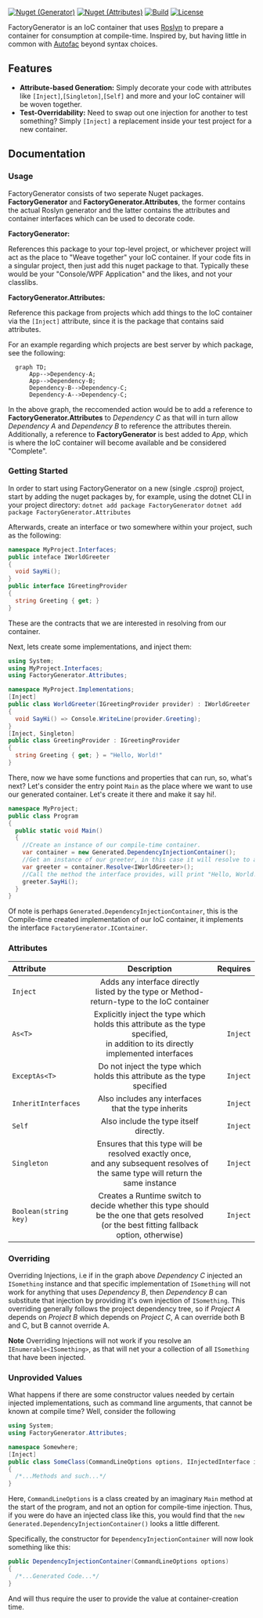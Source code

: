 [![Nuget (Generator)](https://img.shields.io/nuget/v/FactoryGenerator?style=flat-square)](https://www.nuget.org/packages/FactoryGenerator/)
[![Nuget (Attributes)](https://img.shields.io/nuget/v/FactoryGenerator.Attributes?style=flat-square)](https://www.nuget.org/packages/FactoryGenerator.Attributes/)
[![Build](https://img.shields.io/github/actions/workflow/status/westermo/FactoryGenerator/build.yml?branch=main&style=flat-square)](https://github.com/westermo/FactoryGenerator/actions)
[![License](https://img.shields.io/github/license/westermo/FactoryGenerator?style=flat-square)](https://github.com/westermo/FactoryGenerator/blob/develop/LICENSE)

FactoryGenerator is an IoC container that uses [Roslyn](https://github.com/dotnet/roslyn) to prepare a container for consumption at compile-time. Inspired by, but having little in common
with [Autofac](https://autofac.org/) beyond syntax choices.

## Features

- **Attribute-based Generation:** Simply decorate your code with attributes like ```[Inject]```,```[Singleton]```,```[Self]``` and more and your IoC container will be woven together.
- **Test-Overridability:** Need to swap out one injection for another to test something? Simply ```[Inject]``` a replacement inside your test project for a new container.

## Documentation

### Usage

FactoryGenerator consists of two seperate Nuget packages. **FactoryGenerator** and **FactoryGenerator.Attributes**, the former contains the actual Roslyn generator and the latter contains the
attributes and container interfaces which can be used to decorate code.

**FactoryGenerator:**

References this package to your top-level project, or whichever project will act as the place to "Weave together" your IoC container. If your code fits in a singular project, then just add this nuget
package to that. Typically these would be your "Console/WPF Application" and the likes, and not your classlibs.

**FactoryGenerator.Attributes:**

Reference this package from projects which add things to the IoC container via the ```[Inject]``` attribute, since it is the package that contains said attributes.

For an example regarding which projects are best server by which package, see the following:

```mermaid
  graph TD;
      App-->Dependency-A;
      App-->Dependency-B;
      Dependency-B-->Dependency-C;
      Dependency-A-->Dependency-C;
```

In the above graph, the reccomended action would be to add a reference to **FactoryGenerator.Attributes** to _Dependency C_ as that will in turn allow _Dependency A_ and _Dependency B_ to reference
the attributes therein. Additionally, a reference to **FactoryGenerator** is best added to _App_, which is where the IoC container will become available and be considered "Complete".

### Getting Started

In order to start using FactoryGenerator on a new (single .csproj) project, start by adding the nuget packages by, for example, using the dotnet CLI in your project directory:
`dotnet add package FactoryGenerator`
`dotnet add package FactoryGenerator.Attributes`

Afterwards, create an interface or two somewhere within your project, such as the following:
```csharp
namespace MyProject.Interfaces;
public inteface IWorldGreeter
{
  void SayHi();
}
public interface IGreetingProvider
{
  string Greeting { get; }
}
```
These are the contracts that we are interested in resolving from our container. 

Next, lets create some implementations, and inject them:
```csharp
using System;
using MyProject.Interfaces;
using FactoryGenerator.Attributes;

namespace MyProject.Implementations;
[Inject]
public class WorldGreeter(IGreetingProvider provider) : IWorldGreeter
{
  void SayHi() => Console.WriteLine(provider.Greeting);
}
[Inject, Singleton]
public class GreetingProvider : IGreetingProvider
{
  string Greeting { get; } = "Hello, World!"
}
```
There, now we have some functions and properties that can run, so, what's next?
Let's consider the entry point `Main` as the place where we want to use our generated container. Let's create it there and make it say hi!.
```csharp
namespace MyProject;
public class Program
{
  public static void Main()
  {
    //Create an instance of our compile-time container.
    var container = new Generated.DependencyInjectionContainer();
    //Get an instance of our greeter, in this case it will resolve to a new instance of WorldGreeter that uses a singleton instance of GreetingProvider as its' dependency.
    var greeter = container.Resolve<IWorldGreeter>();
    //Call the method the interface provides, will print "Hello, World!"
    greeter.SayHi();
  }
}
```
Of note is perhaps `Generated.DependencyInjectionContainer`, this is the Compile-time created implementation of our IoC container, it implements the interface `FactoryGenerator.IContainer`.

### Attributes

| Attribute                 |                                                                  Description                                                                   |     Requires |
|:--------------------------|:----------------------------------------------------------------------------------------------------------------------------------------------:|-------------:|
| ```Inject```              |                           Adds any interface directly listed by the type or Method-return-type to the IoC container                            |              |
| ```As<T>```               |      Explicitly inject the type which holds this attribute as the type specified, <br/>in addition to its directly implemented interfaces      | ```Inject``` |
| ```ExceptAs<T>```         |                                    Do not inject the type which holds this attribute as the type specified                                     | ```Inject``` |
| ```InheritInterfaces```   |                                              Also includes any interfaces that the type inherits                                               | ```Inject``` |
| ```Self```                |                                                     Also include the type itself directly.                                                     | ```Inject``` |
| ```Singleton```           |      Ensures that this type will be resolved exactly once,<br/>and any subsequent resolves of the same type will return the same instance      | ```Inject``` |
| ```Boolean(string key)``` | Creates a Runtime switch to decide whether this type should be the one that gets resolved<br/>(or the best fitting fallback option, otherwise) | ```Inject``` |

### Overriding

Overriding Injections, i.e if in the graph above _Dependency C_ injected an ```ISomething``` instance and that specific implementation of ```ISomething``` will not work for anything that uses _Dependency B_, then _Dependency B_ can substitute that injection by providing it's own injection of ```ISomething```. This overriding generally follows the project dependency tree, so if _Project A_ depends on _Project B_ which depends on _Project C_, A can override both B and C, but B cannot override A.

**Note**
Overriding Injections will not work if you resolve an ```IEnumerable<ISomething>```, as that will net your a collection of all ```ISomething``` that have been injected.

### Unprovided Values

What happens if there are some constructor values needed by certain injected implementations, such as command line arguments, that cannot be known at compile time? 
Well, consider the following 
```csharp
using System;
using FactoryGenerator.Attributes;

namespace Somewhere;
[Inject]
public class SomeClass(CommandLineOptions options, IInjectedInterface injected, IAnotherInjectedInterface another) : ISomeInterface
{
  /*...Methods and such...*/
}
```
Here, `CommandLineOptions` is a class created by an imaginary `Main` method at the start of the program, and not an option for compile-time injection.
Thus, if you were do have an injected class like this, you would find that the `new Generated.DependencyInjectionContainer()` looks a little different.

Specifically, the constructor for `DependencyInjectionContainer` will now look something like this:
```csharp
public DependencyInjectionContainer(CommandLineOptions options)
{
  /*...Generated Code...*/
}
```
And will thus require the user to provide the value at container-creation time.
